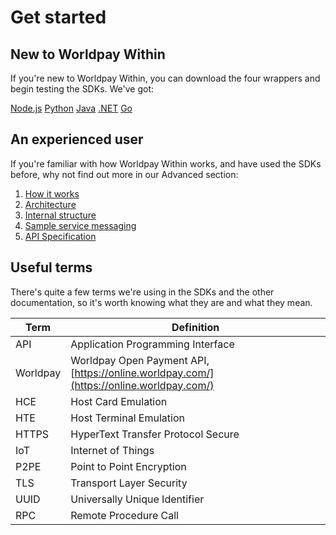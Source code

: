 # Get started
## New to Worldpay Within
If you're new to Worldpay Within, you can download the four wrappers and begin testing the SDKs. We've got:
<div class="download">
  <a class="md-button" href="nodejs">Node.js</a>
  <a class="md-button" href="python27">Python</a>
  <a class="md-button" href="java">Java</a>
  <a class="md-button" href="dotnet">.NET</a>
  <a class="md-button" href="getting-started-with-go">Go</a>
</div>

## An experienced user
If you're familiar with how Worldpay Within works, and have used the SDKs before, why not find out more in our Advanced section:

1. [How it works](how-it-works)
2. [Architecture](architecture)
3. [Internal structure](internal-structure)
4. [Sample service messaging](sample-service-messaging)
5. [API Specification](api-spec)

## Useful terms
There's quite a few terms we're using in the SDKs and the other documentation, so it's worth knowing what they are and what they mean.

|**Term**|**Definition**|
| ------------- | ------------- |
|API|Application Programming Interface|
|Worldpay|Worldpay Open Payment API, [https://online.worldpay.com/](https://online.worldpay.com/)|
|HCE|Host Card Emulation|
|HTE|Host Terminal Emulation|
|HTTPS|HyperText Transfer Protocol Secure|
|IoT|Internet of Things|
|P2PE|Point to Point Encryption|
|TLS|Transport Layer Security|
|UUID|Universally Unique Identifier|
|RPC|Remote Procedure Call|